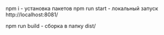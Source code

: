npm i - установка пакетов 
npm run start - локальный запуск 
http://localhost:8081/ 

npm run build - сборка в папку dist/ 